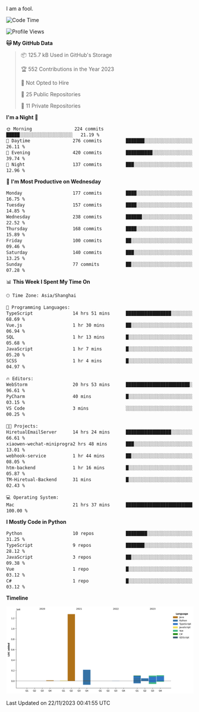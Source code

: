 I am a fool.

<!--START_SECTION:waka-->
![Code Time](http://img.shields.io/badge/Code%20Time-908%20hrs%2048%20mins-blue)

![Profile Views](http://img.shields.io/badge/Profile%20Views-26-blue)

**🐱 My GitHub Data** 

> 📦 125.7 kB Used in GitHub's Storage 
 > 
> 🏆 552 Contributions in the Year 2023
 > 
> 🚫 Not Opted to Hire
 > 
> 📜 25 Public Repositories 
 > 
> 🔑 11 Private Repositories 
 > 
**I'm a Night 🦉** 

```text
🌞 Morning                224 commits         █████░░░░░░░░░░░░░░░░░░░░   21.19 % 
🌆 Daytime                276 commits         ███████░░░░░░░░░░░░░░░░░░   26.11 % 
🌃 Evening                420 commits         ██████████░░░░░░░░░░░░░░░   39.74 % 
🌙 Night                  137 commits         ███░░░░░░░░░░░░░░░░░░░░░░   12.96 % 
```
📅 **I'm Most Productive on Wednesday** 

```text
Monday                   177 commits         ████░░░░░░░░░░░░░░░░░░░░░   16.75 % 
Tuesday                  157 commits         ████░░░░░░░░░░░░░░░░░░░░░   14.85 % 
Wednesday                238 commits         ██████░░░░░░░░░░░░░░░░░░░   22.52 % 
Thursday                 168 commits         ████░░░░░░░░░░░░░░░░░░░░░   15.89 % 
Friday                   100 commits         ██░░░░░░░░░░░░░░░░░░░░░░░   09.46 % 
Saturday                 140 commits         ███░░░░░░░░░░░░░░░░░░░░░░   13.25 % 
Sunday                   77 commits          ██░░░░░░░░░░░░░░░░░░░░░░░   07.28 % 
```


📊 **This Week I Spent My Time On** 

```text
🕑︎ Time Zone: Asia/Shanghai

💬 Programming Languages: 
TypeScript               14 hrs 51 mins      █████████████████░░░░░░░░   68.69 % 
Vue.js                   1 hr 30 mins        ██░░░░░░░░░░░░░░░░░░░░░░░   06.94 % 
SQL                      1 hr 13 mins        █░░░░░░░░░░░░░░░░░░░░░░░░   05.68 % 
JavaScript               1 hr 7 mins         █░░░░░░░░░░░░░░░░░░░░░░░░   05.20 % 
SCSS                     1 hr 4 mins         █░░░░░░░░░░░░░░░░░░░░░░░░   04.97 % 

🔥 Editors: 
WebStorm                 20 hrs 53 mins      ████████████████████████░   96.61 % 
PyCharm                  40 mins             █░░░░░░░░░░░░░░░░░░░░░░░░   03.15 % 
VS Code                  3 mins              ░░░░░░░░░░░░░░░░░░░░░░░░░   00.25 % 

🐱‍💻 Projects: 
HiretualEmailServer      14 hrs 24 mins      █████████████████░░░░░░░░   66.61 % 
xiaowen-wechat-miniprogra2 hrs 48 mins       ███░░░░░░░░░░░░░░░░░░░░░░   13.01 % 
webhook-service          1 hr 44 mins        ██░░░░░░░░░░░░░░░░░░░░░░░   08.05 % 
htm-backend              1 hr 16 mins        █░░░░░░░░░░░░░░░░░░░░░░░░   05.87 % 
TM-Hiretual-Backend      31 mins             █░░░░░░░░░░░░░░░░░░░░░░░░   02.43 % 

💻 Operating System: 
Mac                      21 hrs 37 mins      █████████████████████████   100.00 % 
```

**I Mostly Code in Python** 

```text
Python                   10 repos            ████████░░░░░░░░░░░░░░░░░   31.25 % 
TypeScript               9 repos             ███████░░░░░░░░░░░░░░░░░░   28.12 % 
JavaScript               3 repos             ██░░░░░░░░░░░░░░░░░░░░░░░   09.38 % 
Vue                      1 repo              █░░░░░░░░░░░░░░░░░░░░░░░░   03.12 % 
C#                       1 repo              █░░░░░░░░░░░░░░░░░░░░░░░░   03.12 % 
```



**Timeline**

![Lines of Code chart](https://raw.githubusercontent.com/VeejaLiu/VeejaLiu/master/assets/bar_graph.png)


 Last Updated on 22/11/2023 00:41:55 UTC
<!--END_SECTION:waka-->
